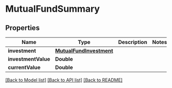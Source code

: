 # MutualFundSummary

## Properties
Name | Type | Description | Notes
------------ | ------------- | ------------- | -------------
**investment** | [**MutualFundInvestment**](MutualFundInvestment.md) |  | 
**investmentValue** | **Double** |  | 
**currentValue** | **Double** |  | 

[[Back to Model list]](../README.md#documentation-for-models) [[Back to API list]](../README.md#documentation-for-api-endpoints) [[Back to README]](../README.md)


